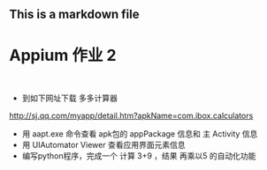 ## This is a markdown file
# Appium 作业 2 

<br>

- 到如下网址下载 多多计算器 <br>

 http://sj.qq.com/myapp/detail.htm?apkName=com.ibox.calculators

- 用 aapt.exe 命令查看 apk包的 appPackage 信息和  主 Activity 信息
- 用 UIAutomator Viewer 查看应用界面元素信息
- 编写python程序，完成一个 计算 3+9 ，结果 再乘以5 的自动化功能








 

